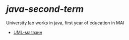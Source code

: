 # ___java-second-term___
University lab works in java, first year of education in MAI
- [UML-магазин](java-second-term/programs/UML-diagram/)
